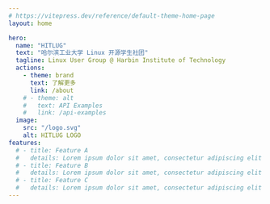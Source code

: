 ```yaml
---
# https://vitepress.dev/reference/default-theme-home-page
layout: home

hero:
  name: "HITLUG"
  text: "哈尔滨工业大学 Linux 开源学生社团"
  tagline: Linux User Group @ Harbin Institute of Technology
  actions:
    - theme: brand
      text: 了解更多
      link: /about
    # - theme: alt
    #   text: API Examples
    #   link: /api-examples
  image:
    src: "/logo.svg"
    alt: HITLUG LOGO
features:
  # - title: Feature A
  #   details: Lorem ipsum dolor sit amet, consectetur adipiscing elit
  # - title: Feature B
  #   details: Lorem ipsum dolor sit amet, consectetur adipiscing elit
  # - title: Feature C
  #   details: Lorem ipsum dolor sit amet, consectetur adipiscing elit
---
```

